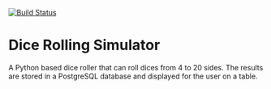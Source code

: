 [![Build Status](https://img.shields.io/docker/cloud/build/alineem/dice-roll)](https://hub.docker.com/repository/docker/alineem/dice-roll/builds)

# Dice Rolling Simulator 

A Python based dice roller that can roll dices from 4 to 20 sides. The results are stored in a PostgreSQL database and displayed for the user on a table. 
